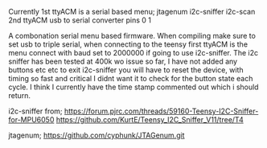 Currently
1st ttyACM is a serial based menu;
jtagenum
i2c-sniffer
i2c-scan
2nd ttyACM
usb to serial converter pins 0 1


A combonation serial menu based firmware. When compiling make sure to set usb to triple serial, when connecting to the teensy first ttyACM is the menu connect with baud set to 2000000 if going to use i2c-sniffer. The i2c sniffer has been tested at 400k wo issue so far, I have not added any buttons etc etc to exit i2c-sniffer you will have to reset the device, with timing so fast and critical I didnt want it to check for the button state each cycle. I think I currently have the time stamp commented out which i should return.

i2c-sniffer from;
https://forum.pjrc.com/threads/59160-Teensy-I2C-Sniffer-for-MPU6050
https://github.com/KurtE/Teensy_I2C_Sniffer_V11/tree/T4

jtagenum;
https://github.com/cyphunk/JTAGenum.git


